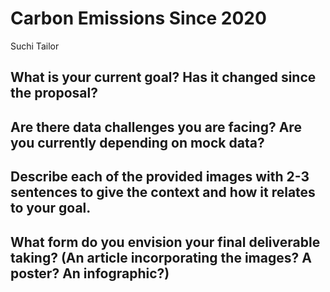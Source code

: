 # Carbon Emissions Since 2020

Suchi Tailor

## What is your current goal? Has it changed since the proposal?

## Are there data challenges you are facing? Are you currently depending on mock data?

## Describe each of the provided images with 2-3 sentences to give the context and how it relates to your goal.

## What form do you envision your final deliverable taking? (An article incorporating the images? A poster? An infographic?)